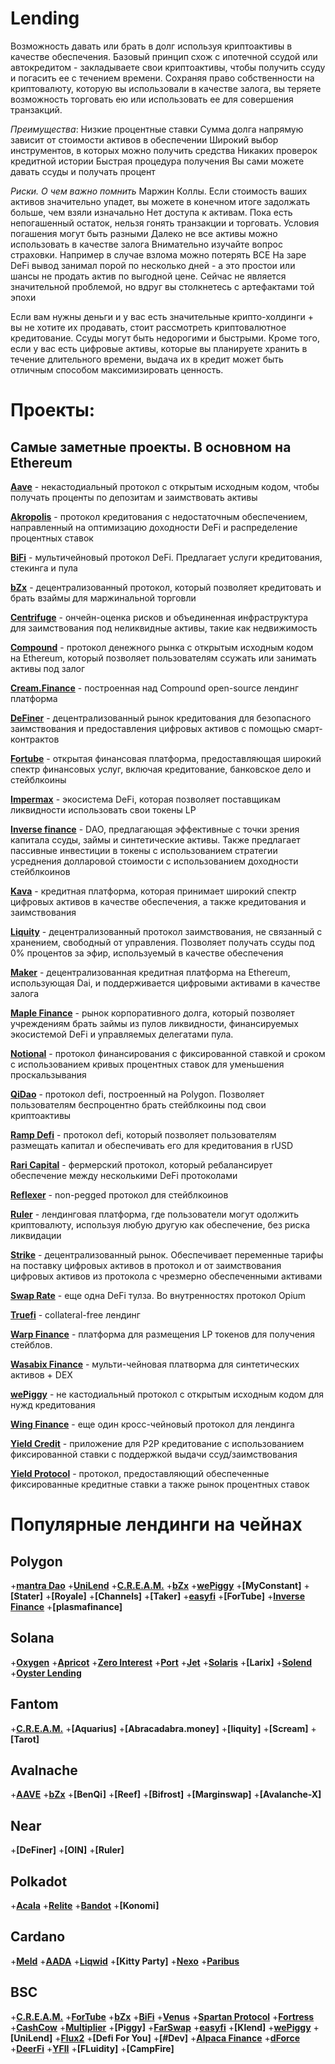 # Lending
Возможность давать или брать в долг используя криптоактивы в качестве обеспечения. 
Базовый принцип схож с ипотечной ссудой или автокредитом - закладываете свои криптоактивы, 
чтобы получить ссуду и погасить ее с течением времени.
Сохраняя право собственности на криптовалюту, которую вы использовали в качестве залога, 
вы теряете возможность торговать ею или использовать ее для совершения транзакций.

*Преимущества*:
Низкие процентные ставки
Сумма долга напрямую зависит от стоимости активов в обеспечении
Широкий выбор инструментов, в которых можно получить средства
Никаких проверок кредитной истории
Быстрая процедура получения
Вы сами можете давать ссуды и получать процент

*Риски. О чем важно помнить*
Маржин Коллы. Если стоимость ваших активов значительно упадет, вы можете в конечном итоге задолжать больше, чем взяли изначально
Нет доступа к активам. Пока есть непогашенный остаток, нельзя гонять транзакции и торговать. Условия погашения могут быть разными
Далеко не все активы можно использовать в качестве залога
Внимательно изучайте вопрос страховки. Например в случае взлома можно потерять ВСЕ
На заре DeFi вывод занимал порой по несколько дней - а это простои или шансы не продать актив по выгодной цене. Сейчас не является значительной проблемой, но вдруг вы столкнетесь с артефактами той эпохи

Если вам нужны деньги и у вас есть значительные крипто-холдинги + вы не хотите их продавать, стоит рассмотреть криптовалютное кредитование. 
Ссуды могут быть недорогими и быстрыми. Кроме того, если у вас есть цифровые активы, которые вы планируете хранить в течение длительного времени, 
выдача их в кредит может быть отличным способом максимизировать ценность.


# Проекты:

## Cамые заметные проекты. В основном на Ethereum

**[Aave](https://aave.com/)** - некастодиальный протокол с открытым исходным кодом, чтобы получать проценты по депозитам и заимствовать активы

**[Akropolis](https://akropolis.io/)** - протокол кредитования с недостаточным обеспечением, направленный на оптимизацию доходности DeFi и распределение процентных ставок

**[BiFi](https://beefy.finance/)** - мультичейновый протокол DeFi. Предлагает услуги кредитования, стекинга и пула

**[bZx](https://bzx.network/)** - децентрализованный протокол, который позволяет кредитовать и брать взаймы для маржинальной торговли

**[Centrifuge](https://centrifuge.io/)** - ончейн-оценка рисков и объединенная инфраструктура для заимствования под неликвидные активы, такие как недвижимость

**[Compound](https://compound.finance/)** - протокол денежного рынка с открытым исходным кодом на Ethereum, который позволяет пользователям ссужать или занимать активы под залог

**[Cream.Finance](https://cream.finance/)** - построенная над Compound open-source лендинг платформа

**[DeFiner](https://definer.org/)** - децентрализованный рынок кредитования для безопасного заимствования и предоставления цифровых активов с помощью смарт-контрактов

**[Fortube](https://for.tube/home)** - открытая финансовая платформа, предоставляющая широкий спектр финансовых услуг, включая кредитование, банковское дело и стейблкоины

**[Impermax](https://impermax.finance/)** - экосистема DeFi, которая позволяет поставщикам ликвидности использовать свои токены LP

**[Inverse finance](https://inverse.finance/)** - DAO, предлагающая эффективные с точки зрения капитала ссуды, займы и синтетические активы. 
                      Также предлагает пассивные инвестиции в токены с использованием стратегии усреднения 
                      долларовой стоимости с использованием доходности стейблкоинов

**[Kava](https://www.kava.io/)** - кредитная платформа, которая принимает широкий спектр цифровых активов в качестве обеспечения, а также кредитования и заимствования

**[Liquity](https://www.liquity.org/)** - децентрализованный протокол заимствования, не связанный с хранением, свободный от управления. 
	  Позволяет получать ссуды под 0% процентов за эфир, используемый в качестве обеспечения

**[Maker](https://makerdao.com/)** - децентрализованная кредитная платформа на Ethereum, использующая Dai, и поддерживается цифровыми активами в качестве залога

**[Maple Finance](https://maple.finance/)** - рынок корпоративного долга, который позволяет учреждениям брать займы из пулов ликвидности, финансируемых 
                    экосистемой DeFi и управляемых делегатами пула.

**[Notional](https://notional.finance/)** - протокол финансирования с фиксированной ставкой и сроком с использованием кривых процентных ставок для уменьшения проскальзывания

**[QiDao](https://www.mai.finance/)** - протокол defi, построенный на Polygon. Позволяет пользователям беспроцентно брать стейблкоины под свои криптоактивы

**[Ramp Defi](https://www.rampdefi.com/)** - протокол defi, который позволяет пользователям размещать капитал и обеспечивать его для кредитования в rUSD

**[Rari Capital](https://www.rari.capital/)** - фермерский протокол, который ребалансирует обеспечение между несколькими DeFi протоколами

**[Reflexer](https://reflexer.finance/)** - non-pegged протокол для стейблкоинов

**[Ruler](https://rulerprotocol.com/)** - лендинговая платформа, где пользователи могут одолжить криптовалюту, используя любую другую как обеспечение, без риска ликвидации

**[Strike](https://www.strikecoin.co/)** - децентрализованный рынок. Обеспечивает переменные тарифы на поставку цифровых активов в протокол и от заимствования 
             цифровых активов из протокола с чрезмерно обеспеченными активами

**[Swap Rate](https://swaprate.finance/)** - еще одна DeFi тулза. Во внутренностях протокол Opium

**[Truefi](https://truefi.io/)** - collateral-free лендинг

**[Warp Finance](https://www.warp.finance/)** - платформа для размещения LP токенов для получения стейблов.

**[Wasabix Finance](https://bsc.wasabix.finance/)** - мульти-чейновая платворма для синтетических активов + DEX

**[wePiggy](https://wepiggy.com)** - не кастодиальный протокол с открытым исходным кодом для нужд кредитования

**[Wing Finance](https://wing.finance/)** - еще один кросс-чейновый протокол для лендинга

**[Yield Credit](https://yield.credit/)** - приложение для P2P кредитование с использованием фиксированной ставки с поддержкой выдачи ссуд/заимствования

**[Yield Protocol](https://yieldprotocol.org/)** - протокол, предоставляющий обеспеченные фиксированные кредитные ставки а также рынок процентных ставок


# Популярные лендинги на чейнах

## Polygon
+**[mantra Dao](https://mantradao.com)** 
+**[UniLend](https://unilend.finance/)** 
+**[C.R.E.A.M.](https://app.cream.finance/)** 
+**[bZx](https://bzx.network/)** 
+**[wePiggy](https://wepiggy.com)** 
+**[MyConstant]** 
+**[Stater]**
+**[Royale]**
+**[Channels]**
+**[Taker]**
+**[easyfi](https://easyfi.network/)**
+**[ForTube]**
+**[Inverse Finance](https://inverse.finance/)**
+**[plasmafinance]**

## Solana
+**[Oxygen](https://www.oxygen.org)**
+**[Apricot](https://apricot.one/#/)**
+**[Zero Interest](https://www.zeropercenter.org)**
+**[Port](https://t.co/klocNW2iLw?amp=1)**
+**[Jet](https://www.jetprotocol.io/)**
+**[Solaris](https://solarisprotocol.com/)**
+**[Larix]**
+**[Solend](https://solend.fi/)**
+**[Oyster Lending](https://github.com/solana-labs/oyster-lending)**

## Fantom
+**[C.R.E.A.M.](https://app.cream.finance/)**
+**[Aquarius]**
+**[Abracadabra.money]**
+**[liquity]**
+**[Scream]**
+**[Tarot]**

## Avalnache
+**[AAVE](https://aave.com/)**
+**[bZx](https://bzx.network/)**
+**[BenQi]**
+**[Reef]**
+**[Bifrost]**
+**[Marginswap]**
+**[Avalanche-X]**

## Near
+**[DeFiner]**
+**[OIN]**
+**[Ruler]**

## Polkadot
+**[Acala](https://acala.network/)**
+**[Relite](https://www.relite.finance/)**
+**[Bandot](https://github.com/bandotio/unsecured-lending/tree/delegate)**
+**[Konomi]**

## Cardano
+**[Meld](https://www.meld.com/)**
+**[AADA](https://aada.finance/)**
+**[Liqwid](https://www.liqwid.finance/)**
+**[Kitty Party]**
+**[Nexo](https://nexo.io/)**
+**[Paribus]()**

## BSC
+**[C.R.E.A.M.](https://cream.finance/)**
+**[ForTube](https://for.tube/)**
+**[bZx](https://bzx.network/)**
+**[BiFi](https://beefy.finance/)**
+**[Venus](https://venus.finance/)**
+**[Spartan Protocol](https://spartanprotocol.org/)**
+**[Fortress](https://www.fortress.loans/)**
+**[CashCow](https://bsc.cashcow.finance/)**
+**[Multiplier](https://multiplier.finance/)**
+**[Piggy]**
+**[FarSwap](https://bsc.farswap.finance/)**
+**[easyfi](https://easyfi.network/)**
+**[Klend]**
+**[wePiggy](https://wepiggy.com)**
+**[UniLend]**
+**[Flux2](https://v2.flux.01.finance/)**
+**[Defi For You]**
+**[#Dev]**
+**[Alpaca Finance](https://www.alpacafinance.org/)**
+**[dForce](https://dforce.network/)**
+**[DeerFi](https://deerfi.com/)**
+**[YFII](https://yfii.finance/#/)**
+**[FLuidity]**
+**[CampFire]**

